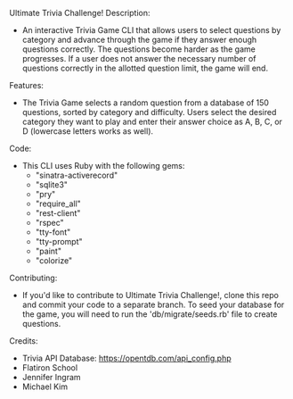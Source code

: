 Ultimate Trivia Challenge!
  Description:
  - An interactive Trivia Game CLI that allows users to select questions by category and advance through the game if they answer enough questions correctly. The questions become harder as the game progresses. If a user does not answer the necessary number of questions correctly in the allotted question limit, the game will end.

  Features:
  - The Trivia Game selects a random question from a database of 150 questions, sorted by category and difficulty. Users select the desired category they want to play and enter their answer choice as A, B, C, or D (lowercase letters works as well).

  


  Code:
  - This CLI uses Ruby with the following gems:
      - "sinatra-activerecord"
      - "sqlite3"
      - "pry"
      - "require_all"
      - "rest-client"
      - "rspec"
      - "tty-font"
      - "tty-prompt"
      - "paint"
      - "colorize"

  Contributing:
  - If you'd like to contribute to Ultimate Trivia Challenge!, clone this repo and commit your code to a separate branch. To seed your database for the game, you will need to run the 'db/migrate/seeds.rb' file to create questions.

  Credits:
  - Trivia API Database:
      https://opentdb.com/api_config.php
  - Flatiron School
  - Jennifer Ingram
  - Michael Kim
